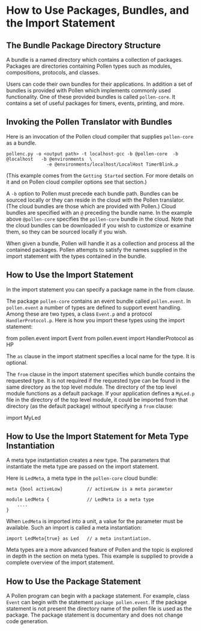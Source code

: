 
How to Use Packages, Bundles, and the Import Statement
===============================

The Bundle Package Directory Structure
--------------------------------

A bundle is a named directory which contains a collection of packages.  Packages are directories containing Pollen types such as modules, compositions, protocols, and classes.

Users can code their own bundles for their applications. In addition a set of bundles is provided with Pollen which implements commonly used functionality. One of these provided bundles is called `pollen-core`. It contains a set of useful packages for timers, events, printing, and more. 

Invoking the Pollen Translator with Bundles
------------------------------- 

Here is an invocation of the Pollen cloud compiler that supplies `pollen-core` as a bundle. 

    pollenc.py -o <output path> -t localhost-gcc -b @pollen-core  -b @localhost   -b @environments  \
                   -e @environments/localhost/LocalHost TimerBlink.p

(This example comes from the `Getting Started` section. For more details on it and on Pollen cloud compiler options see that section.)

A `-b` option to Pollen must precede each bundle path. Bundles can be sourced locally or they can reside in the cloud with the Pollen translator.  (The cloud bundles are those which are provided with Pollen.) Cloud bundles are specified with an `@` preceding the bundle name. In the example above `@pollen-core` specifies the `pollen-core` bundle in the cloud.  Note that the cloud bundles can be downloaded if you wish to customize or examine them, so they can be sourced locally if you wish.  

When given a bundle, Pollen will handle it as a collection and process all the contained packages. Pollen attempts to satisfy the names supplied in the import statement with the types contained in the bundle. 

How to Use the Import Statement
----------------

In the import statement you can specify a package name in the from clause. 

The package `pollen-core` contains an event bundle called `pollen.event`.  In `pollen.event` a number of types are defined to support event handling. Among these are two types, a class `Event.p` and a protocol `HandlerProtocol.p`. Here is how you import these types using the import statement:

   from pollen.event import Event 
   from pollen.event import HandlerProtocol as HP

The `as` clause in the import statment specifies a local name for the type. It is optional. 

The `from` clause in the import statement specifies which bundle  contains the requested type. It is not required if the requested type can be found in the same directory as the top level module. The directory of the top level module functions as a default package. If your application defines a `MyLed.p` file in the directory of the top level module, it could be imported from that directory (as the default package) without specifying a `from` clause:

   import MyLed

How to Use the Import Statement for Meta Type Instantiation
----------------

A meta type instantiation creates a new type. The parameters that instantiate the meta type are passed on the import statement. 

Here is `LedMeta`, a meta type in the `pollen-core` cloud bundle:

    meta {bool activeLow}         // activeLow is a meta parameter

    module LedMeta {              // LedMeta is a meta type
        ....
    }

When `LedMeta` is imported into a unit, a value for the parameter must be available. Such an import is called a meta instantiation:

    import LedMeta{true} as Led   // a meta instantiation.

Meta types are a more advanced feature of Pollen and the topic is explored in depth in the section on meta types. This example is supplied to provide a complete overview of the import statement.

How to Use the Package Statement
----------------

A Pollen program can begin with a package statement. For example, class `Event` can begin with the statement `package pollen.event`. If the package statement is not present the directory name of the pollen file is used as the package. The package statement is documentary and does not change code generation.

